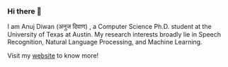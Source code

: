 ### Hi there 👋

I am Anuj Diwan (अनुज दिवाण) , a Computer Science Ph.D. student at the University of Texas at Austin. My research interests broadly lie in Speech Recognition, Natural Language Processing, and Machine Learning.

Visit my [website](https://ajd12342.github.io/) to know more! 
